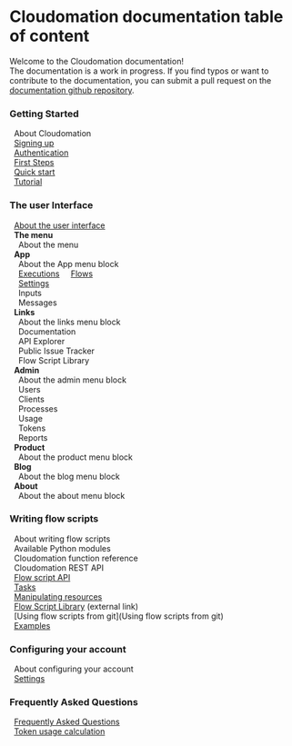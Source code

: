 # Cloudomation documentation table of content

Welcome to the Cloudomation documentation!  
The documentation is a work in progress. If you find typos or want to contribute to the documentation, you can submit a pull request on the [documentation github repository](https://github.com/starflows/documentation).

### Getting Started  
&nbsp;&nbsp;About Cloudomation  
&nbsp;&nbsp;[Signing up](Signing+up)  
&nbsp;&nbsp;[Authentication](Authentication)  
&nbsp;&nbsp;[First Steps](First+steps)  
&nbsp;&nbsp;[Quick start](Quick+start)  
&nbsp;&nbsp;[Tutorial](Tutorial)  
### The user Interface  
&nbsp;&nbsp;[About the user interface](User+interface)  
&nbsp;&nbsp;__The menu__  
&nbsp;&nbsp;&nbsp;&nbsp;About the menu  
&nbsp;&nbsp;__App__  
&nbsp;&nbsp;&nbsp;&nbsp;About the App menu block  
&nbsp;&nbsp;&nbsp;&nbsp;[Executions](Executions)
&nbsp;&nbsp;&nbsp;&nbsp;[Flows](Flows)  
&nbsp;&nbsp;&nbsp;&nbsp;[Settings](Settings)  
&nbsp;&nbsp;&nbsp;&nbsp;Inputs  
&nbsp;&nbsp;&nbsp;&nbsp;Messages  
&nbsp;&nbsp;__Links__  
&nbsp;&nbsp;&nbsp;&nbsp;About the links menu block  
&nbsp;&nbsp;&nbsp;&nbsp;Documentation  
&nbsp;&nbsp;&nbsp;&nbsp;API Explorer  
&nbsp;&nbsp;&nbsp;&nbsp;Public Issue Tracker  
&nbsp;&nbsp;&nbsp;&nbsp;Flow Script Library  
&nbsp;&nbsp;__Admin__  
&nbsp;&nbsp;&nbsp;&nbsp;About the admin menu block  
&nbsp;&nbsp;&nbsp;&nbsp;Users  
&nbsp;&nbsp;&nbsp;&nbsp;Clients  
&nbsp;&nbsp;&nbsp;&nbsp;Processes  
&nbsp;&nbsp;&nbsp;&nbsp;Usage  
&nbsp;&nbsp;&nbsp;&nbsp;Tokens  
&nbsp;&nbsp;&nbsp;&nbsp;Reports  
&nbsp;&nbsp;__Product__  
&nbsp;&nbsp;&nbsp;&nbsp;About the product menu block  
&nbsp;&nbsp;__Blog__  
&nbsp;&nbsp;&nbsp;&nbsp;About the blog menu block  
&nbsp;&nbsp;__About__  
&nbsp;&nbsp;&nbsp;&nbsp;About the about menu block  
### Writing flow scripts  
&nbsp;&nbsp;About writing flow scripts  
&nbsp;&nbsp;Available Python modules  
&nbsp;&nbsp;Cloudomation function reference  
&nbsp;&nbsp;Cloudomation REST API  
&nbsp;&nbsp;[Flow script API](Flow+script+API)  
&nbsp;&nbsp;[Tasks](Tasks)  
&nbsp;&nbsp;[Manipulating resources](Manipulating+resources)  
&nbsp;&nbsp;[Flow Script Library](https://github.com/starflows/library) (external link)  
&nbsp;&nbsp;[Using flow scripts from git](Using flow scripts from git)  
&nbsp;&nbsp;[Examples](Examples)  
### Configuring your account  
&nbsp;&nbsp;About configuring your account  
&nbsp;&nbsp;[Settings](Settings)  
### Frequently Asked Questions  
&nbsp;&nbsp;[Frequently Asked   Questions](Frequently+Asked+Questions)  
&nbsp;&nbsp;[Token usage calculation](Token+usage+calculation)  
